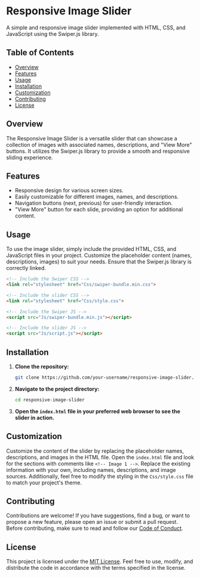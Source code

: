 # Responsive Image Slider

A simple and responsive image slider implemented with HTML, CSS, and JavaScript using the Swiper.js library.

## Table of Contents

- [Overview](#overview)
- [Features](#features)
- [Usage](#usage)
- [Installation](#installation)
- [Customization](#customization)
- [Contributing](#contributing)
- [License](#license)

## Overview

The Responsive Image Slider is a versatile slider that can showcase a collection of images with associated names, descriptions, and "View More" buttons. It utilizes the Swiper.js library to provide a smooth and responsive sliding experience.

## Features

- Responsive design for various screen sizes.
- Easily customizable for different images, names, and descriptions.
- Navigation buttons (next, previous) for user-friendly interaction.
- "View More" button for each slide, providing an option for additional content.

## Usage

To use the image slider, simply include the provided HTML, CSS, and JavaScript files in your project. Customize the placeholder content (names, descriptions, images) to suit your needs. Ensure that the Swiper.js library is correctly linked.

```html
<!-- Include the Swiper CSS -->
<link rel="stylesheet" href="Css/swiper-bundle.min.css">

<!-- Include the slider CSS -->
<link rel="stylesheet" href="Css/style.css">

<!-- Include the Swiper JS -->
<script src="Js/swiper-bundle.min.js"></script>

<!-- Include the slider JS -->
<script src="Js/script.js"></script>
```

## Installation

1. **Clone the repository:**
    ```bash
    git clone https://github.com/your-username/responsive-image-slider.git
    ```

2. **Navigate to the project directory:**
    ```bash
    cd responsive-image-slider
    ```

3. **Open the `index.html` file in your preferred web browser to see the slider in action.**

## Customization

Customize the content of the slider by replacing the placeholder names, descriptions, and images in the HTML file. Open the `index.html` file and look for the sections with comments like `<!-- Image 1 -->`. Replace the existing information with your own, including names, descriptions, and image sources. Additionally, feel free to modify the styling in the `Css/style.css` file to match your project's theme.

## Contributing

Contributions are welcome! If you have suggestions, find a bug, or want to propose a new feature, please open an issue or submit a pull request. Before contributing, make sure to read and follow our [Code of Conduct](CODE_OF_CONDUCT.md).

## License

This project is licensed under the [MIT License](LICENSE). Feel free to use, modify, and distribute the code in accordance with the terms specified in the license.
